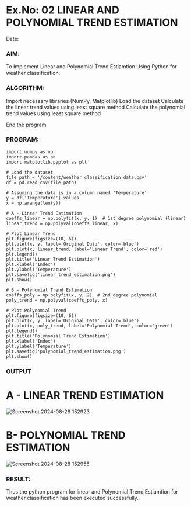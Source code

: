# Ex.No: 02 LINEAR AND POLYNOMIAL TREND ESTIMATION
Date:
### AIM:
To Implement Linear and Polynomial Trend Estiamtion Using Python for weather classification.

### ALGORITHM:
Import necessary libraries (NumPy, Matplotlib)
Load the dataset
Calculate the linear trend values using least square method
Calculate the polynomial trend values using least square method

End the program
### PROGRAM:
```
import numpy as np
import pandas as pd
import matplotlib.pyplot as plt

# Load the dataset
file_path = '/content/weather_classification_data.csv'
df = pd.read_csv(file_path)

# Assuming the data is in a column named 'Temperature'
y = df['Temperature'].values
x = np.arange(len(y))

# A - Linear Trend Estimation
coeffs_linear = np.polyfit(x, y, 1)  # 1st degree polynomial (linear)
linear_trend = np.polyval(coeffs_linear, x)

# Plot Linear Trend
plt.figure(figsize=(10, 6))
plt.plot(x, y, label='Original Data', color='blue')
plt.plot(x, linear_trend, label='Linear Trend', color='red')
plt.legend()
plt.title('Linear Trend Estimation')
plt.xlabel('Index')
plt.ylabel('Temperature')
plt.savefig('linear_trend_estimation.png')
plt.show()

# B - Polynomial Trend Estimation
coeffs_poly = np.polyfit(x, y, 2)  # 2nd degree polynomial
poly_trend = np.polyval(coeffs_poly, x)

# Plot Polynomial Trend
plt.figure(figsize=(10, 6))
plt.plot(x, y, label='Original Data', color='blue')
plt.plot(x, poly_trend, label='Polynomial Trend', color='green')
plt.legend()
plt.title('Polynomial Trend Estimation')
plt.xlabel('Index')
plt.ylabel('Temperature')
plt.savefig('polynomial_trend_estimation.png')
plt.show()
```


### OUTPUT

# A - LINEAR TREND ESTIMATION

![Screenshot 2024-08-28 152923](https://github.com/user-attachments/assets/95527308-9e64-40a2-be28-f0b5332d88cc)


# B- POLYNOMIAL TREND ESTIMATION

![Screenshot 2024-08-28 152955](https://github.com/user-attachments/assets/797fec24-8de1-45c3-9155-af4f16cd993d)

### RESULT:
Thus the python program for linear and Polynomial Trend Estiamtion for weather classification  has been executed successfully.
